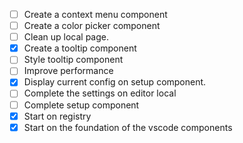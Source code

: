 - [ ] Create a context menu component
- [ ] Create a color picker component
- [ ] Clean up local page.
- [x] Create a tooltip component
- [ ] Style tooltip component
- [ ] Improve performance
- [x] Display current config on setup component.
- [ ] Complete the settings on editor local
- [ ] Complete setup component
- [x] Start on registry
- [x] Start on the foundation of the vscode components
